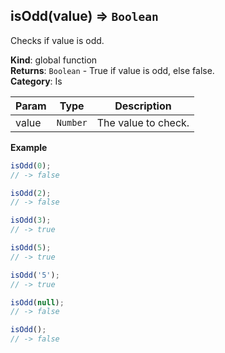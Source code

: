 <a name="isOdd"></a>

## isOdd(value) ⇒ <code>Boolean</code>
Checks if value is odd.

**Kind**: global function  
**Returns**: <code>Boolean</code> - True if value is odd, else false.  
**Category**: Is  

| Param | Type | Description |
| --- | --- | --- |
| value | <code>Number</code> | The value to check. |

**Example**  
```js
isOdd(0);
// -> false

isOdd(2);
// -> false

isOdd(3);
// -> true

isOdd(5);
// -> true

isOdd('5');
// -> true

isOdd(null);
// -> false

isOdd();
// -> false
```
